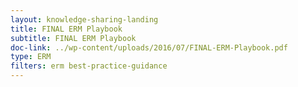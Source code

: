 ```yaml
---
layout: knowledge-sharing-landing
title: FINAL ERM Playbook
subtitle: FINAL ERM Playbook
doc-link: ../wp-content/uploads/2016/07/FINAL-ERM-Playbook.pdf
type: ERM
filters: erm best-practice-guidance
---
```

<a href="{{ site.baseurl }}/wp-content/uploads/2016/07/FINAL-ERM-Playbook.pdf"></a>

